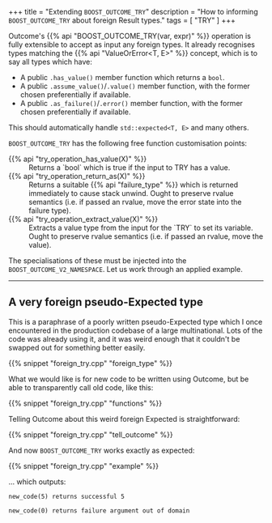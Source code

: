 +++
title = "Extending `BOOST_OUTCOME_TRY`"
description = "How to informing `BOOST_OUTCOME_TRY` about foreign Result types."
tags = [ "TRY" ]
+++

Outcome's {{% api "BOOST_OUTCOME_TRY(var, expr)" %}} operation is fully extensible
to accept as input any foreign types.
It already recognises types matching the {{% api "ValueOrError<T, E>" %}}
concept, which is to say all types which have:

- A public `.has_value()` member function which returns a `bool`.
- A public `.assume_value()`/`.value()` member function, with the former
chosen preferentially if available.
- A public `.as_failure()`/`.error()` member function, with the former
chosen preferentially if available.

This should automatically handle `std::expected<T, E>` and many others.

`BOOST_OUTCOME_TRY` has the following free function customisation points:

<dl>
<dt>{{% api "try_operation_has_value(X)" %}}
<dd>Returns a `bool` which is true if the input to TRY has a value.
<dt>{{% api "try_operation_return_as(X)" %}}
<dd>Returns a suitable {{% api "failure_type<EC, EP = void>" %}} which
is returned immediately to cause stack unwind. Ought to preserve rvalue
semantics (i.e. if passed an rvalue, move the error state into the failure
type).
<dt>{{% api "try_operation_extract_value(X)" %}}
<dd>Extracts a value type from the input for the `TRY` to set its variable.
Ought to preserve rvalue semantics (i.e. if passed an rvalue, move the value).
</dl>

The specialisations of these must be injected into the `BOOST_OUTCOME_V2_NAMESPACE`.
Let us work through an applied example.

---
## A very foreign pseudo-Expected type

This is a paraphrase of a poorly written pseudo-Expected type which I once
encountered in the production codebase of a large multinational. Lots
of the code was already using it, and it was weird enough that it couldn't
be swapped out for something better easily.

{{% snippet "foreign_try.cpp" "foreign_type" %}}

What we would like is for new code to be written using Outcome, but be able
to transparently call old code, like this:

{{% snippet "foreign_try.cpp" "functions" %}}

Telling Outcome about this weird foreign Expected is straightforward:

{{% snippet "foreign_try.cpp" "tell_outcome" %}}

And now `BOOST_OUTCOME_TRY` works exactly as expected:

{{% snippet "foreign_try.cpp" "example" %}}

... which outputs:

```
new_code(5) returns successful 5

new_code(0) returns failure argument out of domain
```